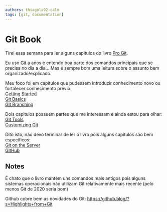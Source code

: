 ```yaml
---
authors: thiagola92-calm
tags: [git, documentation]
---
```


# Git Book

Tirei essa semana para ler alguns capitulos do livro [Pro Git](https://git-scm.com/book/en/v2).  

Eu uso [Git](https://en.wikipedia.org/wiki/Git) a anos e entendo boa parte dos comandos principais que se precisa no dia a dia... Mas é sempre bom uma leitura sobre o assunto bem organizado/explicado.  

Meu foco foi em capitulos que pudessem introduzir conhecimento novo ou fortalecer conhecimento prévio:  
[Getting Started](https://git-scm.com/book/en/v2/Getting-Started-About-Version-Control)  
[Git Basics](https://git-scm.com/book/en/v2/Git-Basics-Getting-a-Git-Repository)  
[Git Branching](https://git-scm.com/book/en/v2/Git-Branching-Branches-in-a-Nutshell)  

Dois capitulos possuem partes que me interessam e ainda estou para olhar:  
[Git Tools](https://git-scm.com/book/en/v2/Git-Tools-Revision-Selection)  
[Customizing Git](https://git-scm.com/book/en/v2/Customizing-Git-Git-Configuration)  

Dito isto, não devo terminar de ler o livro pois alguns capitulos são bem específicos:  
[Git on the Server](https://git-scm.com/book/en/v2/Git-on-the-Server-The-Protocols)  
[GitHub](https://git-scm.com/book/en/v2/GitHub-Account-Setup-and-Configuration)  

## Notes

É chato que o livro mantém uns comandos mais antigos pois alguns sistemas operacionais não utilizam Git relativamente mais recente (pelo menos Git de 2020 seria bom)  

Github cobre bem as novidades do Git: https://github.blog/?s=Highlights+from+Git  
